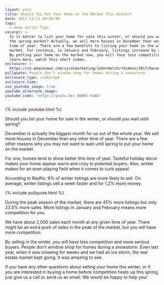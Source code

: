```yaml
---
layout: post
title: Should You Put Your Home on the Market This Winter?
date: 2017-12-13 00:00:00
tags:
  - Home Seller Tips
excerpt: >-
  Is it better to list your home for sale this winter, or should you wait for
  the spring market? Actually, we sell more houses in December than any other
  time of year. There are a few benefits to listing your home in the winter
  market. For instance, in January and February, listings increase by about 45%.
  By putting your home on the market now, you will face less competition. To
  learn more, watch this short video.
enclosure: >-
  https://s3.amazonaws.com/vyralmarketing/John+Hatch/+Videos/2017/December/Portland+Real+Estate+Agent-+Should+You+List+Your+House+This+Winter%253F.mp4
pullquote: People don’t window shop for homes during a snowstorm.
enclosure_type: video/mp4
enclosure_time:
use_youtube_image: true
youtube_alternate_image:
youtube_code: 'https://youtu.be/_0b6Rl-Fw6U'
---
```



{% include youtube.html %}

Should you list your home for sale in the winter, or should you wait until spring?

December is actually the biggest month for us out of the whole year. We sell more houses in December than any other time of year. There are a few other reasons why you may not want to wait until spring to put your home on the market.

For one, homes tend to show better this time of year. Tasteful holiday decor makes your home appear warm and cozy to potential buyers. Also, winter makes for an even playing field when it comes to curb appeal.

According to Redfin, 9% of winter listings are more likely to sell. On average, winter listings sell a week faster and for 1.2% more money.

{% include pullquote.html %}

During the peak season of the market, there are 45% more listings but only 23.5% more sales. More listings in January and February means more competition for you.

We have about 2,000 sales each month at any given time of year. There might be an extra push of sales in the peak of the market, but you will have more competition.

By selling in the winter, you will have less competition and more serious buyers. People don’t window shop for homes during a snowstorm. Even last year, when it was snowing for weeks and we had an ice storm, the real estate market kept going. It was amazing to see.

If you have any other questions about selling your home this winter, or if you are interested in buying a home before competition heats up this spring, just give us a call or send us an email. We would be happy to help you!